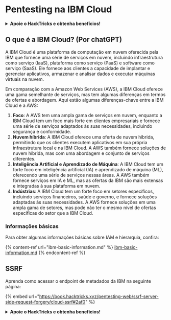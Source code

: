 # Pentesting na IBM Cloud

<details>

<summary><strong>Apoie o HackTricks e obtenha benefícios!</strong></summary>

* Se você deseja ver sua **empresa anunciada no HackTricks** ou se deseja acessar a **última versão do PEASS ou baixar o HackTricks em PDF**, confira os [**PLANOS DE ASSINATURA**](https://github.com/sponsors/carlospolop)!
* Adquira o [**oficial PEASS & HackTricks swag**](https://peass.creator-spring.com)
* Descubra [**The PEASS Family**](https://opensea.io/collection/the-peass-family), nossa coleção exclusiva de [**NFTs**](https://opensea.io/collection/the-peass-family)
* **Junte-se ao** 💬 [**grupo do Discord**](https://discord.gg/hRep4RUj7f) ou ao [**grupo do telegram**](https://t.me/peass) ou **siga-me** no **Twitter** 🐦 [**@carlospolopm**](https://twitter.com/carlospolopm).
* **Compartilhe suas técnicas de hacking enviando PRs para os repositórios do** [**HackTricks**](https://github.com/carlospolop/hacktricks) e [**HackTricks Cloud**](https://github.com/carlospolop/hacktricks-cloud) no Github.

</details>

## O que é a IBM Cloud? (Por chatGPT)

A IBM Cloud é uma plataforma de computação em nuvem oferecida pela IBM que fornece uma série de serviços em nuvem, incluindo infraestrutura como serviço (IaaS), plataforma como serviço (PaaS) e software como serviço (SaaS). Ele fornece aos clientes a capacidade de implantar e gerenciar aplicativos, armazenar e analisar dados e executar máquinas virtuais na nuvem.

Em comparação com a Amazon Web Services (AWS), a IBM Cloud oferece uma gama semelhante de serviços, mas tem algumas diferenças em termos de ofertas e abordagem. Aqui estão algumas diferenças-chave entre a IBM Cloud e a AWS:

1. **Foco**: A AWS tem uma ampla gama de serviços em nuvem, enquanto a IBM Cloud tem um foco mais forte em clientes empresariais e fornece uma série de serviços adaptados às suas necessidades, incluindo segurança e conformidade.
2. **Nuvem híbrida**: A IBM Cloud oferece uma oferta de nuvem híbrida, permitindo que os clientes executem aplicativos em sua própria infraestrutura local e na IBM Cloud. A AWS também fornece soluções de nuvem híbrida, mas com uma abordagem e conjunto de serviços diferentes.
3. **Inteligência Artificial e Aprendizado de Máquina**: A IBM Cloud tem um forte foco em inteligência artificial (IA) e aprendizado de máquina (ML), oferecendo uma série de serviços nessas áreas. A AWS também fornece serviços em IA e ML, mas as ofertas da IBM são mais extensas e integradas à sua plataforma em nuvem.
4. **Indústrias**: A IBM Cloud tem um forte foco em setores específicos, incluindo serviços financeiros, saúde e governo, e fornece soluções adaptadas às suas necessidades. A AWS fornece soluções em uma ampla gama de setores, mas pode não ter o mesmo nível de ofertas específicas do setor que a IBM Cloud.

### Informações básicas

Para obter algumas informações básicas sobre IAM e hierarquia, confira:

{% content-ref url="ibm-basic-information.md" %}
[ibm-basic-information.md](ibm-basic-information.md)
{% endcontent-ref %}

## SSRF

Aprenda como acessar o endpoint de metadados da IBM na seguinte página:

{% embed url="https://book.hacktricks.xyz/pentesting-web/ssrf-server-side-request-forgery/cloud-ssrf#2af0" %}

<details>

<summary><strong>Apoie o HackTricks e obtenha benefícios!</strong></summary>

* Se você deseja ver sua **empresa anunciada no HackTricks** ou se deseja acessar a **última versão do PEASS ou baixar o HackTricks em PDF**, confira os [**PLANOS DE ASSINATURA**](https://github.com/sponsors/carlospolop)!
* Adquira o [**oficial PEASS & HackTricks swag**](https://peass.creator-spring.com)
* Descubra [**The PEASS Family**](https://opensea.io/collection/the-peass-family), nossa coleção exclusiva de [**NFTs**](https://opensea.io/collection/the-peass-family)
* **Junte-se ao** 💬 [**grupo do Discord**](https://discord.gg/hRep4RUj7f) ou ao [**grupo do telegram**](https://t.me/peass) ou **siga-me** no **Twitter** 🐦 [**@carlospolopm**](https://twitter.com/carlospolopm).
* **Compartilhe suas técnicas de hacking enviando PRs para os repositórios do** [**HackTricks**](https://github.com/carlospolop/hacktricks) e [**HackTricks Cloud**](https://github.com/carlospolop/hacktricks-cloud) no Github.

</details>
